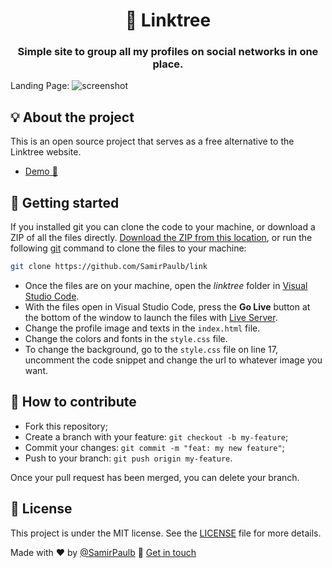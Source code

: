 <h1 align="center">🌲 Linktree</h1>
<h3 align="center">Simple site to group all my profiles on social networks in one place.</h3>




Landing Page:
![screenshot](https://raw.githubusercontent.com/SamirPaulb/link/main/Samir-Paul-All-Links.png)



## 💡 About the project

This is an open source project that serves as a free alternative to the Linktree website.
- [Demo 🚀 ](https://samirpaulb.github.io/link/)

## 🚀 Getting started

If you installed git you can clone the code to your machine, or download a ZIP of all the files directly.
[Download the ZIP from this location](https://github.com/SamirPaulb/link/archive/master.zip), or run the following [git](https://git-scm.com/downloads) command to clone the files to your machine:
```bash
git clone https://github.com/SamirPaulb/link
```
- Once the files are on your machine, open the _linktree_ folder in [Visual Studio Code](https://code.visualstudio.com/).
- With the files open in Visual Studio Code, press the **Go Live** button at the bottom of the window to launch the files with [Live Server](https://marketplace.visualstudio.com/items?itemName=ritwickdey.LiveServer).
- Change the profile image and texts in the `index.html` file.
- Change the colors and fonts in the `style.css` file.
- To change the background, go to the `style.css` file on line 17, uncomment the code snippet and change the url to whatever image you want.

## 🤔 How to contribute

- Fork this repository;
- Create a branch with your feature: `git checkout -b my-feature`;
- Commit your changes: `git commit -m "feat: my new feature"`;
- Push to your branch: `git push origin my-feature`.

Once your pull request has been merged, you can delete your branch.

## 📝 License

This project is under the MIT license. See the [LICENSE](LICENSE.md) file for more details.



Made with ❤️ by [@SamirPaulb](https://github.com/SamirPaulb) :wave: [Get in touch](https://www.linkedin.com/in/SamirPaul)
